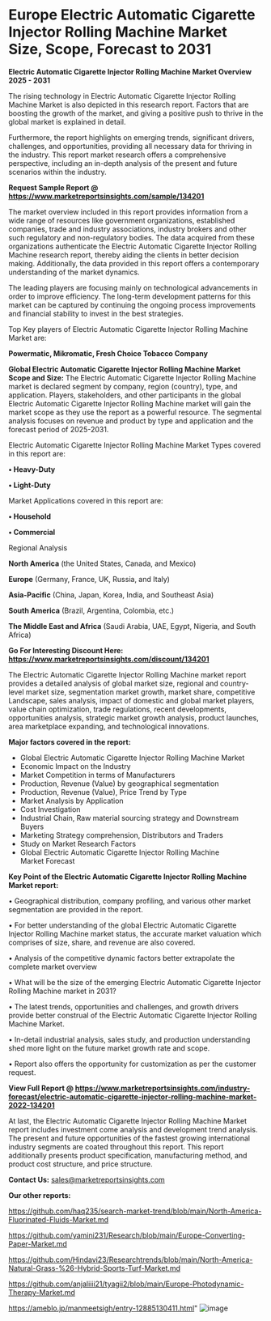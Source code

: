 # Europe Electric Automatic Cigarette Injector Rolling Machine Market Size, Scope, Forecast to 2031

<Strong> Electric Automatic Cigarette Injector Rolling Machine Market Overview 2025 - 2031</strong>

The rising technology in Electric Automatic Cigarette Injector Rolling Machine Market is also depicted in this research report. Factors that are boosting the growth of the market, and giving a positive push to thrive in the global market is explained in detail.

Furthermore, the report highlights on emerging trends, significant drivers, challenges, and opportunities, providing all necessary data for thriving in the industry. This report market research offers a comprehensive perspective, including an in-depth analysis of the present and future scenarios within the industry.

<strong>Request Sample Report @ <a href=https://www.marketreportsinsights.com/sample/134201>https://www.marketreportsinsights.com/sample/134201</a></strong>

The market overview included in this report provides information from a wide range of resources like government organizations, established companies, trade and industry associations, industry brokers and other such regulatory and non-regulatory bodies. The data acquired from these organizations authenticate the Electric Automatic Cigarette Injector Rolling Machine research report, thereby aiding the clients in better decision making. Additionally, the data provided in this report offers a contemporary understanding of the market dynamics.

The leading players are focusing mainly on technological advancements in order to improve efficiency. The long-term development patterns for this market can be captured by continuing the ongoing process improvements and financial stability to invest in the best strategies.

Top Key players of Electric Automatic Cigarette Injector Rolling Machine Market are:

<strong>Powermatic, Mikromatic, Fresh Choice Tobacco Company</strong>

<strong><b>Global Electric Automatic Cigarette Injector Rolling Machine Market Scope and Size:</b></strong>
The Electric Automatic Cigarette Injector Rolling Machine market is declared segment by company, region (country), type, and application. Players, stakeholders, and other participants in the global Electric Automatic Cigarette Injector Rolling Machine market will gain the market scope as they use the report as a powerful resource. The segmental analysis focuses on revenue and product by type and application and the forecast period of 2025-2031.

Electric Automatic Cigarette Injector Rolling Machine Market Types covered in this report are:

<strong>• Heavy-Duty

• Light-Duty</strong>

Market Applications covered in this report are:

<strong>• Household

• Commercial</strong> 

Regional Analysis

<strong>North America</strong> (the United States, Canada, and Mexico)

<strong>Europe</strong> (Germany, France, UK, Russia, and Italy)

<strong>Asia-Pacific</strong> (China, Japan, Korea, India, and Southeast Asia)

<strong>South America</strong> (Brazil, Argentina, Colombia, etc.)

<strong>The Middle East and Africa</strong> (Saudi Arabia, UAE, Egypt, Nigeria, and South Africa)

<strong>Go For Interesting Discount Here: <a href=https://www.marketreportsinsights.com/discount/134201>https://www.marketreportsinsights.com/discount/134201</a></strong>

The Electric Automatic Cigarette Injector Rolling Machine market report provides a detailed analysis of global market size, regional and country-level market size, segmentation market growth, market share, competitive Landscape, sales analysis, impact of domestic and global market players, value chain optimization, trade regulations, recent developments, opportunities analysis, strategic market growth analysis, product launches, area marketplace expanding, and technological innovations.

<strong><b>Major factors covered in the report:</b></strong>
<ul>
  <li>Global Electric Automatic Cigarette Injector Rolling Machine Market </li>
  <li>Economic Impact on the Industry</li>
  <li>Market Competition in terms of Manufacturers</li>
  <li>Production, Revenue (Value) by geographical segmentation</li>
  <li>Production, Revenue (Value), Price Trend by Type</li>
  <li>Market Analysis by Application</li>
  <li>Cost Investigation</li>
  <li>Industrial Chain, Raw material sourcing strategy and Downstream Buyers</li>
  <li>Marketing Strategy comprehension, Distributors and Traders</li>
  <li>Study on Market Research Factors</li>
  <li>Global Electric Automatic Cigarette Injector Rolling Machine Market Forecast</li>
</ul>

<strong><b>Key Point of the Electric Automatic Cigarette Injector Rolling Machine Market report:</b></strong>

• Geographical distribution, company profiling, and various other market segmentation are provided in the report.

• For better understanding of the global Electric Automatic Cigarette Injector Rolling Machine market status, the accurate market valuation which comprises of size, share, and revenue are also covered.

• Analysis of the competitive dynamic factors better extrapolate the complete market overview

• What will be the size of the emerging Electric Automatic Cigarette Injector Rolling Machine market in 2031?

• The latest trends, opportunities and challenges, and growth drivers provide better construal of the Electric Automatic Cigarette Injector Rolling Machine Market.

• In-detail industrial analysis, sales study, and production understanding shed more light on the future market growth rate and scope.

• Report also offers the opportunity for customization as per the customer request.

<strong><b>View Full Report @ <a href=https://www.marketreportsinsights.com/industry-forecast/electric-automatic-cigarette-injector-rolling-machine-market-2022-134201>https://www.marketreportsinsights.com/industry-forecast/electric-automatic-cigarette-injector-rolling-machine-market-2022-134201</a></b></strong>


At last, the Electric Automatic Cigarette Injector Rolling Machine Market report includes investment come analysis and development trend analysis. The present and future opportunities of the fastest growing international industry segments are coated throughout this report. This report additionally presents product specification, manufacturing method, and product cost structure, and price structure.

<strong>Contact Us:</strong>
sales@marketreportsinsights.com

<strong>Our other reports:</strong>

<a href=https://github.com/haq235/search-market-trend/blob/main/North-America-Fluorinated-Fluids-Market.md>https://github.com/haq235/search-market-trend/blob/main/North-America-Fluorinated-Fluids-Market.md</a>

<a href=https://github.com/yamini231/Research/blob/main/Europe-Converting-Paper-Market.md>https://github.com/yamini231/Research/blob/main/Europe-Converting-Paper-Market.md</a>

<a href=https://github.com/Hindavi23/Researchtrends/blob/main/North-America-Natural-Grass-%26-Hybrid-Sports-Turf-Market.md>https://github.com/Hindavi23/Researchtrends/blob/main/North-America-Natural-Grass-%26-Hybrid-Sports-Turf-Market.md</a>

<a href=https://github.com/anjaliiii21/tyagii2/blob/main/Europe-Photodynamic-Therapy-Market.md>https://github.com/anjaliiii21/tyagii2/blob/main/Europe-Photodynamic-Therapy-Market.md</a>

<a href=https://ameblo.jp/manmeetsigh/entry-12885130411.html>https://ameblo.jp/manmeetsigh/entry-12885130411.html</a>"
![image](https://github.com/user-attachments/assets/ee5415b4-9a75-4e74-9488-152f04f093f9)
